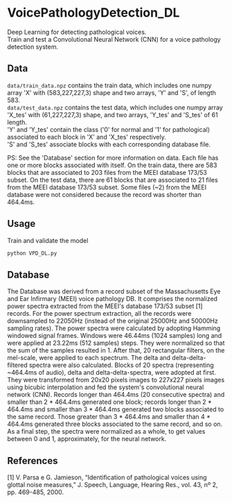 # VoicePathologyDetection_DL
 Deep Learning for detecting pathological voices.<br>
 Train and test a Convolutional Neural Network (CNN) for a voice pathology detection system.


## Data
`data/train_data.npz` contains the train data, which includes one numpy array 'X' with (583,227,227,3) shape and two arrays, 'Y' and 'S', of length 583.<br>
`data/test_data.npz` contains the test data, which includes one numpy array 'X_tes' with (61,227,227,3) shape, and two arrays, 'Y_tes' and 'S_tes' of 61 length.<br>
'Y' and 'Y_tes' contain the class ('0' for normal and '1' for pathological) associated to each block in 'X' and 'X_tes' respectively.<br>
'S' and 'S_tes' associate blocks with each corresponding database file.

PS: See the 'Database' section for more information on data.
Each file has one or more blocks associated with itself.
On the train data, there are 583 blocks that are associated to 203 files from the MEEI database 173/53 subset.
On the test data, there are 61 blocks that are associated to 21 files from the MEEI database 173/53 subset.
Some files (~2) from the MEEI database were not considered because the record was shorter than 464.4ms.


## Usage
Train and validate the model
```bash
python VPD_DL.py
```


## Database
The Database was derived from a record subset of the Massachusetts Eye and Ear Infirmary (MEEI) voice pathology DB. It comprises the normalized power spectra extracted from the MEEI's database 173/53 subset [1] records. For the power spectrum extraction, all the records were downsampled to 22050Hz (instead of the original 25000Hz and 50000Hz sampling rates). The power spectra were calculated by adopting Hamming windowed signal frames. Windows were 46.44ms (1024 samples) long and were applied at 23.22ms (512 samples) steps. They were normalized so that the sum of the samples resulted in 1. After that, 20 rectangular filters, on the mel-scale, were applied to each spectrum. The delta and delta-delta-filtered spectra were also calculated. Blocks of 20 spectra (representing ~464.4ms of audio), delta and delta-delta-spectra, were adopted at first. They were transformed from 20x20 pixels images to 227x227 pixels images using bicubic interpolation and fed the system's convolutional neural network (CNN). Records longer than 464.4ms (20 consecutive spectra) and smaller than 2 * 464.4ms generated one block; records longer than 2 * 464.4ms and smaller than 3 * 464.4ms generated two blocks associated to the same record. Those greater than 3 * 464.4ms and smaller than 4 * 464.4ms generated three blocks associated to the same record, and so on. As a final step, the spectra were normalized as a whole, to get values between 0 and 1, approximately, for the neural network.


## References
[1] V. Parsa e G. Jamieson, “Identification of pathological voices using glottal noise measures,” J. Speech, Language, Hearing Res., vol. 43, nº 2, pp. 469-485, 2000. 